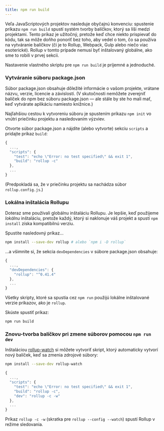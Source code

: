 ```yaml
---
title: npm run build
---
```


Veľa JavaScriptových projektov nasleduje obyčajnú konvenciu: spustenie príkazu `npm run build` spustí systém tvorby balíčkov, ktorý sa líši medzi projektami. Tento príkaz je užitočný, pretože keď chce niekto prispievať do kódu, tak sa môže doňho ponoriť bez toho, aby vedel o tom, čo sa používa na vytváranie balíčkov (či je to Rollup, Webpack, Gulp alebo niečo viac esoterické). Rollup v tomto prípade nemusí byť inštalovaný globálne, ako sme to robili v prvej sekcii.

Nastavenie vlastného skriptu pre `npm run build` je príjemné a jednoduché.

### Vytváranie súboru package.json

Súbor package.json obsahuje dôležité informácie o vašom projekte, vrátane názvu, verzie, licencie a závislostí. (V skutočnosti nemôžete zverejniť balíček do npm bez súboru package.json — ale stále by ste ho mali mať, keď vytvárate aplikáciu namiesto knižnice.)

Najľahšiou cestou k vytvoreniu súboru je spustením príkazu `npm init` vo vnútri priečinku projektu a nasledovaním výzviev.

Otvorte súbor package.json a nájdite (alebo vytvorte) sekciu `scripts` a pridajte príkaz `build`:

```js
{
  ...,
  "scripts": {
    "test": "echo \"Error: no test specified\" && exit 1",
    "build": "rollup -c"
  },
  ...
}
```

(Predpokladá sa, že v priečinku projektu sa nachádza súbor `rollup.config.js`.)


### Lokálna inštalácia Rollupu

Doteraz sme používali globálnu inštaláciu Rollupu. Je lepšie, keď použijeme *lokálnu* inštaláciu, pretože každý, ktorý si naklonuje váš projekt a spustí `npm install` získa kompatibilnú verziu.

Spustite nasledovný príkaz...

```bash
npm install --save-dev rollup # alebo `npm i -D rollup`
```

...a všimnite si, že sekcia `devDependencies` v súbore package.json obsahuje:

```js
{
  ...,
  "devDependencies": {
    "rollup": "^0.41.4"
  },
  ...
}
```

Všetky skripty, ktoré sa spustia cez `npm run` použijú lokálne inštalované verzie príkazov, ako je `rollup`.

Skúste spustiť príkaz:

```bash
npm run build
```


### Znovu-tvorba balíčkov pri zmene súborov pomocou `npm run dev`

Inštaláciou [rollup-watch](https://github.com/rollup/rollup-watch) si môžete vytvoriť skript, ktorý automaticky vytvorí nový balíček, keď sa zmenia zdrojové súbory:

```bash
npm install --save-dev rollup-watch
```

```js
{
  ...,
  "scripts": {
    "test": "echo \"Error: no test specified\" && exit 1",
    "build": "rollup -c",
    "dev": "rollup -c -w"
  },
  ...
}
```

Príkaz `rollup -c -w` (skratka pre `rollup --config --watch`) spustí Rollup v režime sledovania.
